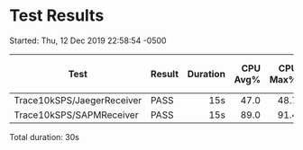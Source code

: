 # Test Results
Started: Thu, 12 Dec 2019 22:58:54 -0500

Test                                    |Result|Duration|CPU Avg%|CPU Max%|RAM Avg MiB|RAM Max MiB|Sent Items|Received Items|
----------------------------------------|------|-------:|-------:|-------:|----------:|----------:|---------:|-------------:|
Trace10kSPS/JaegerReceiver              |PASS  |     15s|    47.0|    48.7|         20|         25|    149900|        149900|
Trace10kSPS/SAPMReceiver                |PASS  |     15s|    89.0|    91.4|         23|         28|    149750|        149750|

Total duration: 30s
